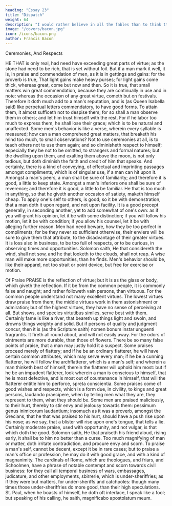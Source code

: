 ```yaml
---
heading: "Essay 23"
title: "Dispatch"
weight: 64
description: "I would rather believe in all the fables than to think tthat this universal frame is without a mind"
image: "/covers/bacon.jpg"
icon: /icons/bacon.png
author: Francis Bacon
---
```



Ceremonies, And Respects

HE THAT is only real, had need have exceeding great parts of virtue; as the stone had need to be rich, that is set without foil. But if a man mark it well, it is, in praise and commendation of men, as it is in gettings and gains: for the proverb is true, That light gains make heavy purses; for light gains come thick, whereas great, come but now and then. So it is true, that small matters win great commendation, because they are continually in use and in note: whereas the occasion of any great virtue, cometh but on festivals. Therefore it doth much add to a man's reputation, and is (as Queen Isabella said) like perpetual letters commendatory, to have good forms. To attain them, it almost sufficeth not to despise them; for so shall a man observe them in others; and let him trust himself with the rest. For if he labor too much to express them, he shall lose their grace; which is to be natural and unaffected. Some men's behavior is like a verse, wherein every syllable is measured; how can a man comprehend great matters, that breaketh his mind too much, to small observations? Not to use ceremonies at all, is to teach others not to use them again; and so diminisheth respect to himself; especially they be not to be omitted, to strangers and formal natures; but the dwelling upon them, and exalting them above the moon, is not only tedious, but doth diminish the faith and credit of him that speaks. And certainly, there is a kind of conveying, of effectual and imprinting passages amongst compliments, which is of singular use, if a man can hit upon it. Amongst a man's peers, a man shall be sure of familiarity; and therefore it is good, a little to keep state. Amongst a man's inferiors one shall be sure of reverence; and therefore it is good, a little to be familiar. He that is too much in anything, so that he giveth another occasion of satiety, maketh himself cheap. To apply one's self to others, is good; so it be with demonstration, that a man doth it upon regard, and not upon facility. It is a good precept generally, in seconding another, yet to add somewhat of one's own: as if you will grant his opinion, let it be with some distinction; if you will follow his motion, let it be with condition; if you allow his counsel, let it be with alleging further reason. Men had need beware, how they be too perfect in compliments; for be they never so sufficient otherwise, their enviers will be sure to give them that attribute, to the disadvantage of their greater virtues. It is loss also in business, to be too full of respects, or to be curious, in observing times and opportunities. Solomon saith, He that considereth the wind, shall not sow, and he that looketh to the clouds, shall not reap. A wise man will make more opportunities, than he finds. Men's behavior should be, like their apparel, not too strait or point device, but free for exercise or motion.



Of Praise
PRAISE is the reflection of virtue; but it is as the glass or body, which giveth the reflection. If it be from the common people, it is commonly false and naught; and rather followeth vain persons, than virtuous. For the common people understand not many excellent virtues. The lowest virtues draw praise from them; the middle virtues work in them astonishment or admiration; but of the highest virtues, they have no sense of perceiving at all. But shows, and species virtutibus similes, serve best with them. Certainly fame is like a river, that beareth up things light and swoln, and drowns things weighty and solid. But if persons of quality and judgment concur, then it is (as the Scripture saith) nomen bonum instar unguenti fragrantis. It fireth all round about, and will not easily away. For the odors of ointments are more durable, than those of flowers. There be so many false points of praise, that a man may justly hold it a suspect. Some praises proceed merely of flattery; and if he be an ordinary flatterer, he will have certain common attributes, which may serve every man; if he be a cunning flatterer, he will follow the archflatterer, which is a man's self; and wherein a man thinketh best of himself, therein the flatterer will uphold him most: but if he be an impudent flatterer, look wherein a man is conscious to himself, that he is most defective, and is most out of countenance in himself, that will the flatterer entitle him to perforce, spreta conscientia. Some praises come of good wishes and respects, which is a form due, in civility, to kings and great persons, laudando praecipere, when by telling men what they are, they represent to them, what they should be. Some men are praised maliciously, to their hurt, thereby to stir envy and jealousy towards them: pessimum genus inimicorum laudantium; insomuch as it was a proverb, amongst the Grecians, that he that was praised to his hurt, should have a push rise upon his nose; as we say, that a blister will rise upon one's tongue, that tells a lie. Certainly moderate praise, used with opportunity, and not vulgar, is that which doth the good. Solomon saith, He that praiseth his friend aloud, rising early, it shall be to him no better than a curse. Too much magnifying of man or matter, doth irritate contradiction, and procure envy and scorn. To praise a man's self, cannot be decent, except it be in rare cases; but to praise a man's office or profession, he may do it with good grace, and with a kind of magnanimity. The cardinals of Rome, which are theologues, and friars, and Schoolmen, have a phrase of notable contempt and scorn towards civil business: for they call all temporal business of wars, embassages, judicature, and other employments, sbirrerie, which is under-sheriffries; as if they were but matters, for under-sheriffs and catchpoles: though many times those under-sheriffries do more good, than their high speculations. St. Paul, when he boasts of himself, he doth oft interlace, I speak like a fool; but speaking of his calling, he saith, magnificabo apostolatum meum.





